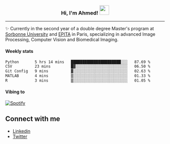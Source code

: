 <!-- Heading -->
<h3 align="center"> Hi, I'm Ahmed! <img src = "https://raw.githubusercontent.com/MartinHeinz/MartinHeinz/master/wave.gif" width = 30px></h3>

<!-- About section -->
---
✨ Currently in the second year of a double degree Master's program at <a href="https://sciences.sorbonne-universite.fr/formation-sciences/offre-de-formation/masters/master-informatique/parcours-ima">Sorbonne University</a> and <a href="https://www.epita.fr/en/">EPITA</a> in Paris, specializing in advanced Image Processing, Computer Vision and Biomedical Imaging.

<h4 align ="left"> Weekly stats </h4>

<!--START_SECTION:waka-->

```txt
Python       5 hrs 14 mins   ██████████████████████░░░   87.69 %
CSV          23 mins         █▓░░░░░░░░░░░░░░░░░░░░░░░   06.50 %
Git Config   9 mins          ▓░░░░░░░░░░░░░░░░░░░░░░░░   02.63 %
MATLAB       4 mins          ▒░░░░░░░░░░░░░░░░░░░░░░░░   01.33 %
R            3 mins          ▒░░░░░░░░░░░░░░░░░░░░░░░░   01.05 %
```

<!--END_SECTION:waka-->

<h4 align ="left">Vibing to</h4>

[![Spotify](https://novatorem-ten-lyart.vercel.app/api/spotify)](https://open.spotify.com/user/31knevkvll66tzc3gqtoi6ngjbre)

<!-- Connect section -->

## Connect with me
  * <a href="https://www.linkedin.com/in/ahmed-hassayoune">Linkedin</a>
  * <a href="https://twitter.com/Ahmedhassaaa">Twitter</a>

<!-- Connect section: END -->

